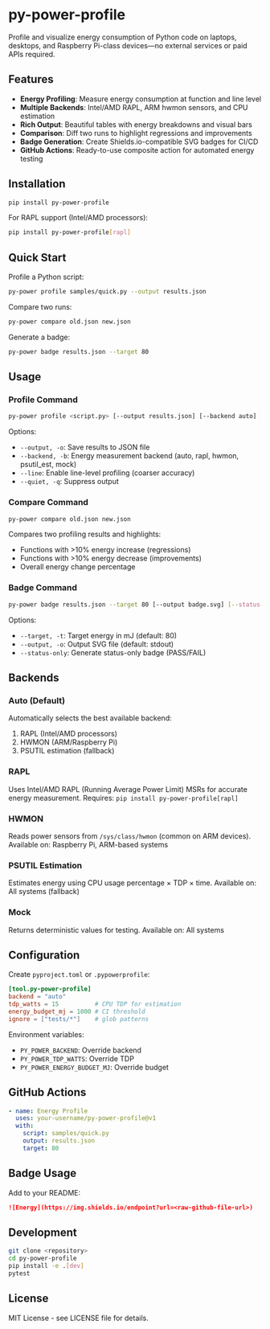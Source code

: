 # py-power-profile

Profile and visualize energy consumption of Python code on laptops, desktops, and Raspberry Pi-class devices—no external services or paid APIs required.

## Features

- **Energy Profiling**: Measure energy consumption at function and line level
- **Multiple Backends**: Intel/AMD RAPL, ARM hwmon sensors, and CPU estimation
- **Rich Output**: Beautiful tables with energy breakdowns and visual bars
- **Comparison**: Diff two runs to highlight regressions and improvements
- **Badge Generation**: Create Shields.io-compatible SVG badges for CI/CD
- **GitHub Actions**: Ready-to-use composite action for automated energy testing

## Installation

```bash
pip install py-power-profile
```

For RAPL support (Intel/AMD processors):
```bash
pip install py-power-profile[rapl]
```

## Quick Start

Profile a Python script:
```bash
py-power profile samples/quick.py --output results.json
```

Compare two runs:
```bash
py-power compare old.json new.json
```

Generate a badge:
```bash
py-power badge results.json --target 80
```

## Usage

### Profile Command

```bash
py-power profile <script.py> [--output results.json] [--backend auto] [--line]
```

Options:
- `--output, -o`: Save results to JSON file
- `--backend, -b`: Energy measurement backend (auto, rapl, hwmon, psutil_est, mock)
- `--line`: Enable line-level profiling (coarser accuracy)
- `--quiet, -q`: Suppress output

### Compare Command

```bash
py-power compare old.json new.json
```

Compares two profiling results and highlights:
- Functions with >10% energy increase (regressions)
- Functions with >10% energy decrease (improvements)
- Overall energy change percentage

### Badge Command

```bash
py-power badge results.json --target 80 [--output badge.svg] [--status-only]
```

Options:
- `--target, -t`: Target energy in mJ (default: 80)
- `--output, -o`: Output SVG file (default: stdout)
- `--status-only`: Generate status-only badge (PASS/FAIL)

## Backends

### Auto (Default)
Automatically selects the best available backend:
1. RAPL (Intel/AMD processors)
2. HWMON (ARM/Raspberry Pi)
3. PSUTIL estimation (fallback)

### RAPL
Uses Intel/AMD RAPL (Running Average Power Limit) MSRs for accurate energy measurement.
Requires: `pip install py-power-profile[rapl]`

### HWMON
Reads power sensors from `/sys/class/hwmon` (common on ARM devices).
Available on: Raspberry Pi, ARM-based systems

### PSUTIL Estimation
Estimates energy using CPU usage percentage × TDP × time.
Available on: All systems (fallback)

### Mock
Returns deterministic values for testing.
Available on: All systems

## Configuration

Create `pyproject.toml` or `.pypowerprofile`:

```toml
[tool.py-power-profile]
backend = "auto"
tdp_watts = 15          # CPU TDP for estimation
energy_budget_mj = 1000 # CI threshold
ignore = ["tests/*"]    # glob patterns
```

Environment variables:
- `PY_POWER_BACKEND`: Override backend
- `PY_POWER_TDP_WATTS`: Override TDP
- `PY_POWER_ENERGY_BUDGET_MJ`: Override budget

## GitHub Actions

```yaml
- name: Energy Profile
  uses: your-username/py-power-profile@v1
  with:
    script: samples/quick.py
    output: results.json
    target: 80
```

## Badge Usage

Add to your README:
```markdown
![Energy](https://img.shields.io/endpoint?url=<raw-github-file-url>)
```

## Development

```bash
git clone <repository>
cd py-power-profile
pip install -e .[dev]
pytest
```

## License

MIT License - see LICENSE file for details. 